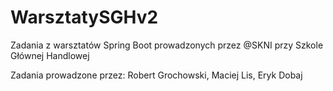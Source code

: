 # WarsztatySGHv2

Zadania z warsztatów Spring Boot prowadzonych przez @SKNI przy Szkole Głównej Handlowej

Zadania prowadzone przez: Robert Grochowski, Maciej Lis, Eryk Dobaj
